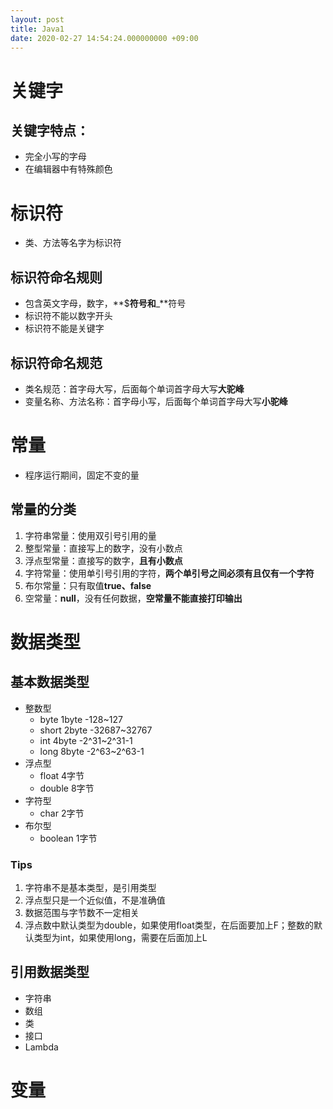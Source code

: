 ```yaml
---
layout: post
title: Java1
date: 2020-02-27 14:54:24.000000000 +09:00
---
```



# 关键字
## 关键字特点：
   + 完全小写的字母
   + 在编辑器中有特殊颜色

# 标识符
   + 类、方法等名字为标识符

## 标识符命名规则
   + 包含英文字母，数字，**$**符号和**_**符号
   + 标识符不能以数字开头
   + 标识符不能是关键字

## 标识符命名规范
   + 类名规范：首字母大写，后面每个单词首字母大写**大驼峰**
   + 变量名称、方法名称：首字母小写，后面每个单词首字母大写**小驼峰**

# 常量
   + 程序运行期间，固定不变的量

## 常量的分类
   1. 字符串常量：使用双引号引用的量
   2. 整型常量：直接写上的数字，没有小数点
   3. 浮点型常量：直接写的数字，**且有小数点**
   4. 字符常量：使用单引号引用的字符，**两个单引号之间必须有且仅有一个字符**
   5. 布尔常量：只有取值**true、false**
   6. 空常量：**null**，没有任何数据，**空常量不能直接打印输出**

# 数据类型

## 基本数据类型
   + 整数型
      + byte 1byte -128~127
      + short 2byte -32687~32767
      + int 4byte -2^31~2^31-1
      + long 8byte -2^63~2^63-1
   + 浮点型
      + float 4字节
      + double 8字节
   + 字符型
      + char 2字节
   + 布尔型
      + boolean 1字节

### Tips
   1. 字符串不是基本类型，是引用类型
   2. 浮点型只是一个近似值，不是准确值
   3. 数据范围与字节数不一定相关
   4. 浮点数中默认类型为double，如果使用float类型，在后面要加上F；整数的默认类型为int，如果使用long，需要在后面加上L 

## 引用数据类型
   + 字符串
   + 数组
   + 类
   + 接口
   + Lambda

# 变量 
